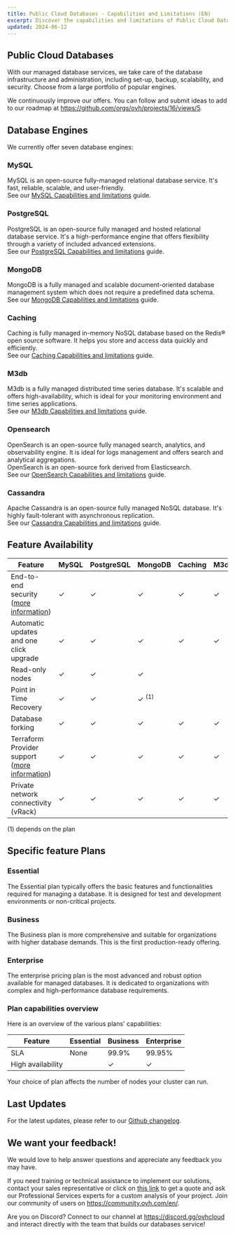 ```yaml
---
title: Public Cloud Databases - Capabilities and Limitations (EN)
excerpt: Discover the capabilities and limitations of Public Cloud Databases
updated: 2024-06-12
---
```


## Public Cloud Databases

With our managed database services, we take care of the database infrastructure and administration, including set-up, backup, scalability, and security.
Choose from a large portfolio of popular engines.

We continuously improve our offers. You can follow and submit ideas to add to our roadmap at <https://github.com/orgs/ovh/projects/16/views/5>.

## Database Engines

We currently offer seven database engines:

### MySQL

MySQL is an open-source fully-managed relational database service. It's fast, reliable, scalable, and user-friendly.<br>
See our [MySQL Capabilities and limitations](/pages/public_cloud/public_cloud_databases/mysql_01_capabilities) guide.

### PostgreSQL

PostgreSQL is an open-source fully managed and hosted relational database service. It's a high-performance engine that offers flexibility through a variety of included advanced extensions.<br>
See our [PostgreSQL Capabilities and limitations](/pages/public_cloud/public_cloud_databases/postgresql_01_capabilities) guide.

### MongoDB

MongoDB is a fully managed and scalable document-oriented database management system which does not require a predefined data schema.<br>
See our [MongoDB Capabilities and limitations](/pages/public_cloud/public_cloud_databases/mongodb_01_concept_capabilities) guide.

### Caching

Caching is fully managed in-memory NoSQL database based on the Redis® open source software. It helps you store and access data quickly and efficiently.<br>
See our [Caching Capabilities and limitations](/pages/public_cloud/public_cloud_databases/redis_01_capabilities) guide.

### M3db

M3db is a fully managed distributed time series database. It's scalable and offers high-availability, which is ideal for your monitoring environment and time series applications.<br>
See our [M3db Capabilities and limitations](/pages/public_cloud/public_cloud_databases/m3db_01_capabilities) guide.

### Opensearch

OpenSearch is an open-source fully managed search, analytics, and observability engine. It is ideal for logs management and offers search and analytical aggregations.<br>
OpenSearch is an open-source fork derived from Elasticsearch.<br>
See our [OpenSearch Capabilities and limitations](/pages/public_cloud/public_cloud_databases/opensearch_01_capabilities) guide.

### Cassandra

Apache Cassandra is an open-source fully managed NoSQL database. It's highly fault-tolerant with asynchronous replication.<br>
See our [Cassandra Capabilities and limitations](/pages/public_cloud/public_cloud_databases/cassandra_01_capabilities) guide.

## Feature Availability

| Feature                                                                                                      | MySQL | PostgreSQL | MongoDB          | Caching | M3db | Opensearch | Cassandra |
|--------------------------------------------------------------------------------------------------------------|-------|------------|------------------|-------|------|------------|-----------|
| End-to-end security ([more information](/pages/public_cloud/public_cloud_databases/information_01_security_overview))         | ✓     | ✓          | ✓                | ✓     | ✓    | ✓          | ✓         |
| Automatic updates and one click upgrade                                                                      | ✓     | ✓          | ✓                | ✓     | ✓    | ✓          | ✓         |
| Read-only nodes                                                                                              | ✓     | ✓          | ✓                |       |      |            |           |
| Point in Time Recovery                                                                                       | ✓     | ✓          | ✓ <sup>(1)</sup> |       |      |            |           |
| Database forking                                                                                             | ✓     | ✓          | ✓                | ✓     | ✓    | ✓          | ✓         |
| Terraform Provider support ([more information](https://registry.terraform.io/providers/ovh/ovh/latest/docs)) | ✓     | ✓          | ✓                | ✓     | ✓    | ✓          | ✓         |
| Private network connectivity (vRack)                                                                         | ✓     | ✓          | ✓                | ✓     | ✓    | ✓          | ✓         |

(1) depends on the plan

## Specific feature Plans

### Essential

The Essential plan typically offers the basic features and functionalities required for managing a database.
It is designed for test and development environments or non-critical projects.

### Business

The Business plan is more comprehensive and suitable for organizations with higher database demands.
This is the first production-ready offering.

### Enterprise

The enterprise pricing plan is the most advanced and robust option available for managed databases.
It is dedicated to organizations with complex and high-performance database requirements.

### Plan capabilities overview

Here is an overview of the various plans' capabilities:

| Feature           | Essential | Business | Enterprise |
|-------------------|-----------|----------|------------|
| SLA               | None      | 99.9%    | 99.95%     |
| High availability |           | ✓        | ✓          |

Your choice of plan affects the number of nodes your cluster can run.

## Last Updates

For the latest updates, please refer to our [Github changelog](https://github.com/orgs/ovh/projects/16/views/6?filterQuery=-no%3Achangelog+status%3ADone%2C%22Partially+released%22+main-product%3A%22Managed+Databases%22).

## We want your feedback!

We would love to help answer questions and appreciate any feedback you may have.

If you need training or technical assistance to implement our solutions, contact your sales representative or click on [this link](https://www.ovhcloud.com/pl/professional-services/) to get a quote and ask our Professional Services experts for a custom analysis of your project. Join our community of users on <https://community.ovh.com/en/>.

Are you on Discord? Connect to our channel at <https://discord.gg/ovhcloud> and interact directly with the team that builds our databases service!
